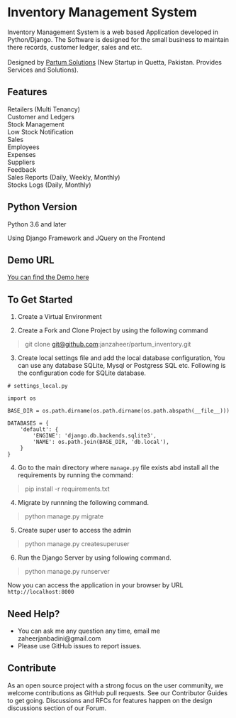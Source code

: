 # Inventory Management System #

Inventory Management System is a web based Application developed in Python/Django. The Software is designed for the small business to maintain there records, customer ledger, sales and etc.<br>
<br>Designed by <a href="partumsolutions.com">Partum Solutions</a> (New Startup in Quetta, Pakistan. Provides Services and Solutions).

## Features

Retailers (Multi Tenancy)<br>
Customer and Ledgers <br>
Stock Management <br>
Low Stock Notification <br>
Sales <br>
Employees <br>
Expenses <br>
Suppliers <br>
Feedback <br>
Sales Reports (Daily, Weekly, Monthly) <br>
Stocks Logs (Daily, Monthly) <br>

## Python Version
Python 3.6 and later <br>

Using Django Framework and JQuery on the Frontend


## Demo URL

<a href="http://demo-inventory.herokuapp.com/"> You can find the Demo here</a>


## To Get Started ##

1. Create a Virtual Environment

2. Create a Fork and Clone Project by using the following command

> git clone git@github.com:janzaheer/partum_inventory.git

3. Create local settings file and add the local database configuration, You can use any database SQLite, Mysql or Postgress SQL etc. Following is the configuration code for SQLite database.
```
# settings_local.py

import os

BASE_DIR = os.path.dirname(os.path.dirname(os.path.abspath(__file__)))

DATABASES = {
    'default': {
        'ENGINE': 'django.db.backends.sqlite3',
        'NAME': os.path.join(BASE_DIR, 'db.local'),
    }
}
```

4. Go to the main directory where `manage.py` file exists abd install all the requirements by running the command:
> pip install -r requirements.txt

4. Migrate by runnning the following command.
> python manage.py migrate

5. Create super user to access the admin
> python manage.py createsuperuser

6. Run the Django Server by using following command.
> python manage.py runserver

Now you can access the application in your browser by URL `http://localhost:8000`

## Need Help? ##
<ul>
<li>You can ask me any question any time, email me zaheerjanbadini@gmail.com</li>
<li>Please use GitHub issues to report issues.</li>
</ul>

## Contribute
As an open source project with a strong focus on the user community, we welcome contributions as GitHub pull requests. See our Contributor Guides to get going. Discussions and RFCs for features happen on the design discussions section of our Forum.


